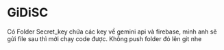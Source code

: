 # GiDiSC
Có Folder Secret_key chứa các key về gemini api và firebase, minh anh sẽ gửi file sau thì mới chạy code được. Không push folder đó lên git nhe
